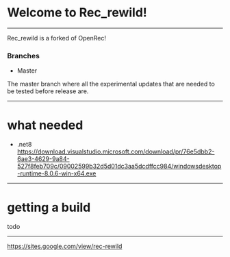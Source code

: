 # Welcome to Rec_rewild!
---
Rec_rewild is a forked of OpenRec!

### Branches
 - Master

The master branch where all the experimental updates that are needed to be tested before release are.

---
# what needed
- .net8
https://download.visualstudio.microsoft.com/download/pr/76e5dbb2-6ae3-4629-9a84-527f8feb709c/09002599b32d5d01dc3aa5dcdffcc984/windowsdesktop-runtime-8.0.6-win-x64.exe
---
# getting a build

todo

---
https://sites.google.com/view/rec-rewild

